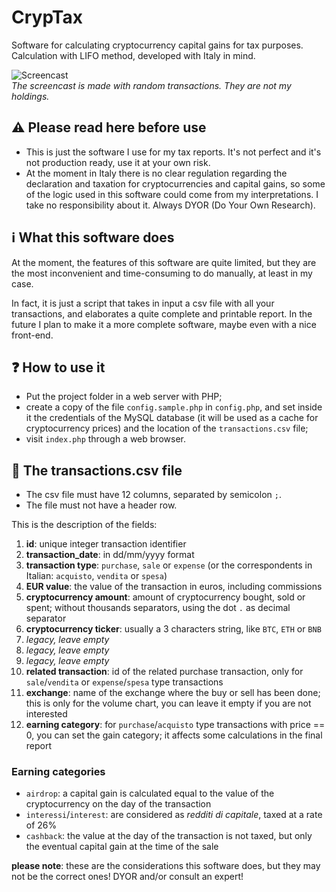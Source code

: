 # CrypTax
Software for calculating cryptocurrency capital gains for tax purposes. Calculation with LIFO method, developed with Italy in mind.

![Screencast](./screencast.gif)  
*The screencast is made with random transactions. They are not my holdings.*

## ⚠️ Please read here before use
- This is just the software I use for my tax reports. It's not perfect and it's not production ready, use it at your own risk.
- At the moment in Italy there is no clear regulation regarding the declaration and taxation for cryptocurrencies and capital gains, so some of the logic used in this software could come from my interpretations. I take no responsibility about it. Always DYOR (Do Your Own Research).

## ℹ️ What this software does
At the moment, the features of this software are quite limited, but they are the most inconvenient and time-consuming to do manually, at least in my case.

In fact, it is just a script that takes in input a csv file with all your transactions, and elaborates a quite complete and printable report. In the future I plan to make it a more complete software, maybe even with a nice front-end.

## ❓ How to use it
- Put the project folder in a web server with PHP;
- create a copy of the file `config.sample.php` in `config.php`, and set inside it the credentials of the MySQL database (it will be used as a cache for cryptocurrency prices) and the location of the `transactions.csv` file;
- visit `index.php` through a web browser.

## 📄 The transactions.csv file
- The csv file must have 12 columns, separated by semicolon `;`.  
- The file must not have a header row.

This is the description of the fields:
1. **id**: unique integer transaction identifier
2. **transaction_date**: in dd/mm/yyyy format
3. **transaction type**: `purchase`, `sale` or `expense` (or the correspondents in Italian: `acquisto`, `vendita` or `spesa`)
4. **EUR value**: the value of the transaction in euros, including commissions
5. **cryptocurrency amount**: amount of cryptocurrency bought, sold or spent; without thousands separators, using the dot `.` as decimal separator
6. **cryptocurrency ticker**: usually a 3 characters string, like `BTC`, `ETH` or `BNB`
7. *legacy, leave empty*
8. *legacy, leave empty*
9. *legacy, leave empty*
10. **related transaction**: id of the related purchase transaction, only for `sale`/`vendita` or `expense`/`spesa` type transactions
11. **exchange**: name of the exchange where the buy or sell has been done; this is only for the volume chart, you can leave it empty if you are not interested
12. **earning category**: for `purchase`/`acquisto` type transactions with price == 0, you can set the gain category; it affects some calculations in the final report

### Earning categories
- `airdrop`: a capital gain is calculated equal to the value of the cryptocurrency on the day of the transaction
- `interessi`/`interest`: are considered as *redditi di capitale*, taxed at a rate of 26%
- `cashback`: the value at the day of the transaction is not taxed, but only the eventual capital gain at the time of the sale


**please note**: these are the considerations this software does, but they may not be the correct ones! DYOR and/or consult an expert!
